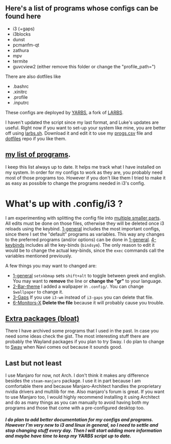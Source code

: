 ## Here's a list of programs whose configs can be found here
 - i3 (+gaps)
 - i3blocks
 - dunst
 - pcmanfm-qt
 - zathura
 - mpv
 - termite
 - guvcview2 (either remove this folder or change the "profile_path=")

There are also dotfiles like
  - .bashrc
  - .xinitrc
  - .profile
  - .inputrc

These configs are deployed by [YARBS](https://github.com/ispanos/YARBS/blob/master/yarbs.sh), a fork of [LARBS](https://github.com/LukeSmithxyz/LARBS).

I haven't updated the script since my last format, and Luke's updates are useful. Right now if you want to set-up your system like mine, you are better off using [larbs.sh](https://github.com/LukeSmithxyz/LARBS/blob/master/larbs.sh). Download it and edit it to use my [progs.csv](https://raw.githubusercontent.com/ispanos/YARBS/master/progs.csv) file and [dotfiles](https://github.com/ispanos/dotfiles) repo if you like them. 

## [my list of programs](https://github.com/namesyiannis/YARBS/blob/master/progs.csv).
I keep this list always up to date. It helps me track what I have installed on my system. In order for my configs to work as they are, you probably need most of those programs too. However if you don't like them I tried to make it as easy as possible to change the programs needed in i3's config.

# What's up with .config/i3 ?
I am experimenting with splitting the config file into [multiple smaller parts](https://github.com/ispanos/dotfiles/tree/master/.config/i3/conf.d). All edits must be done on those files, otherwise they will be deleted once i3 reloads using the keybind. [1-general](https://github.com/ispanos/dotfiles/blob/master/.config/i3/conf.d/1-General) includes the most important configs, since there I set the "default" programs as variables. This way any changes to the preferred programs (and/or options) can be done in [1-general](https://github.com/ispanos/dotfiles/blob/master/.config/i3/conf.d/1-General). [4-keybinds](https://github.com/ispanos/dotfiles/blob/master/.config/i3/conf.d/4-keybinds) includes all the key-binds (`bindsym`). The only reason to edit it would be to change the actual key-binds, since the `exec` commands call the variables mentioned previously. 

A few things you may want to changed are:
  - [1-general](https://github.com/ispanos/dotfiles/blob/master/.config/i3/conf.d/1-General) `setxkbmap` sets `shift+alt` to toggle between greek and english. You may want to **remove** the line or **change the "gr"** to your language.
  - [2-Bar-theme](https://github.com/ispanos/dotfiles/blob/master/.config/i3/conf.d/2-Bar-theme) I added a wallpaper in `.config/`. You can change `$wallpaper` to change it.
  - [3-Gaps](https://github.com/ispanos/dotfiles/blob/master/.config/i3/conf.d/3-Gaps) If you use `i3-wm` instead of `i3-gaps` you can delete that file.
  - [6-Monitors-X](https://github.com/ispanos/dotfiles/blob/master/.config/i3/conf.d/6-Monitors-X) **Delete the file** because it will probably cause you trouble.

## [Extra packages (bloat)](https://gist.github.com/ispanos/cd64a41bfb01aa4e645099bc11908303)
There I have archived some programs that I used in the past. In case you need some ideas check the gist. The most interesting stuff there are probably the Wayland packages if you plan to try Sway. I do plan to change to [Sway](https://github.com/swaywm/sway) when Navi comes out because it sounds good.

## Last but not least
I use Manjaro for now, not Arch. I don't think it makes any difference besides the `steam-manjaro` package. I use it in part because I am comfortable there and because Manjaro-Architect handles the proprietary nvidia drivers and multilib for me. Also manjaro's forum is great. If you want to use Manjaro too, I would highly recommend installing it using Architect and do as many things as you can manually to avoid having both my programs and those that come with a pre-configured desktop too.


##### I do plan to add better documentation for my configs and programs. However I'm very new to i3 and linux in general, so I need to settle and stop changing stuff every day. Then I will start adding more information and maybe have time to keep my YARBS script up to date.
